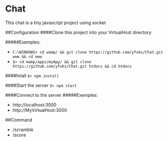 # Chat

This chat is a tiny javascript project using socket

##Configuration
####Clone this project into your VirtualHost directory

#####Exemples:
- `C:\WINDOWS> cd wamp/ && git clone https://github.com/yfuks/Chat.git www && cd www`
- `$> cd mamp/apps/myApp/ && git clone https://github.com/yfuks/Chat.git htdocs && cd htdocs`

####Intall
`$> npm install`

####Start the server
`$> npm start`

####Connect to the server
#####Exemples:
- http://localhost:3000
- http://MyVirtualHost:3000

##Command
- /scramble
- /score
